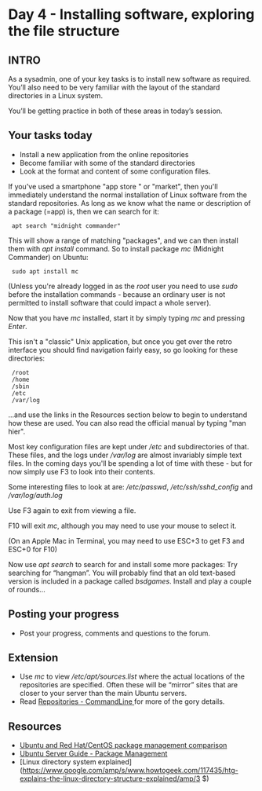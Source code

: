 # Day 4 - Installing software, exploring the file structure

## INTRO

As a sysadmin, one of your key tasks is to install new software as required. You’ll also need to be very familiar with the layout of the standard directories in a Linux system.

You’ll be getting practice in both of these areas in today’s session.

## Your tasks today
* Install a new application from the online repositories 
* Become familiar with some of the standard directories
* Look at the format and content of some configuration files.

If you've used a smartphone "app store " or "market", then you'll immediately understand the normal installation of Linux software from the standard repositories. As long as we know what the name or description of a package (=app) is, then we  can search for it:

     apt search "midnight commander"

This will show a range of matching "packages", and we can then install them with *apt install* command. So to install package *mc* (Midnight Commander) on Ubuntu: 

     sudo apt install mc

(Unless you're already logged in as the *root* user you need to use *sudo* before the installation commands - because an ordinary user is not permitted to install software that could impact a whole server).

Now that you have *mc* installed, start it by simply typing *mc* and pressing *Enter*. 

This isn't a "classic" Unix application, but once you get over the retro interface you should find navigation fairly easy, so go looking for these directories:

     /root     
     /home  	
     /sbin 
     /etc
     /var/log 

...and use the links in the Resources section below to begin to understand how these are used. You can also read the official manual by typing "man hier".

Most key configuration files are kept under */etc* and subdirectories of that. These files, and the logs under */var/log* are almost invariably simple text files. In the coming days you'll be spending a lot of time with these - but for now simply use F3 to look into their contents.

Some interesting files to look at are: */etc/passwd*, */etc/ssh/sshd_config* and */var/log/auth.log* 

Use F3 again to exit from viewing a file.

F10 will exit *mc*, although you may need to use your mouse to select it.

(On an Apple Mac in Terminal, you may need to use ESC+3 to get F3 and ESC+0 for F10)

Now use *apt search* to search for and install some more packages: Try searching for “hangman”. You will probably find that an old text-based version is included in a package called *bsdgames*. Install and play a couple of rounds...

## Posting your progress
* Post your progress, comments and questions to the forum.

## Extension
* Use *mc* to view */etc/apt/sources.list* where the actual locations of the repositories are specified. Often these will be “mirror” sites that are closer to your server than the main Ubuntu servers.
* Read [Repositories - CommandLine
](https://help.ubuntu.com/community/Repositories/CommandLine) for more of the gory details.

## Resources 
* [Ubuntu and Red Hat/CentOS package management comparison]( https://help.ubuntu.com/community/SwitchingToUbuntu/FromLinux/RedHatEnterpriseLinuxAndFedora)
* [Ubuntu Server Guide - Package Management](https://ubuntu.com/server/docs/package-management)
* [Linux directory system explained](https://www.google.com/amp/s/www.howtogeek.com/117435/htg-explains-the-linux-directory-structure-explained/amp/3
$)
